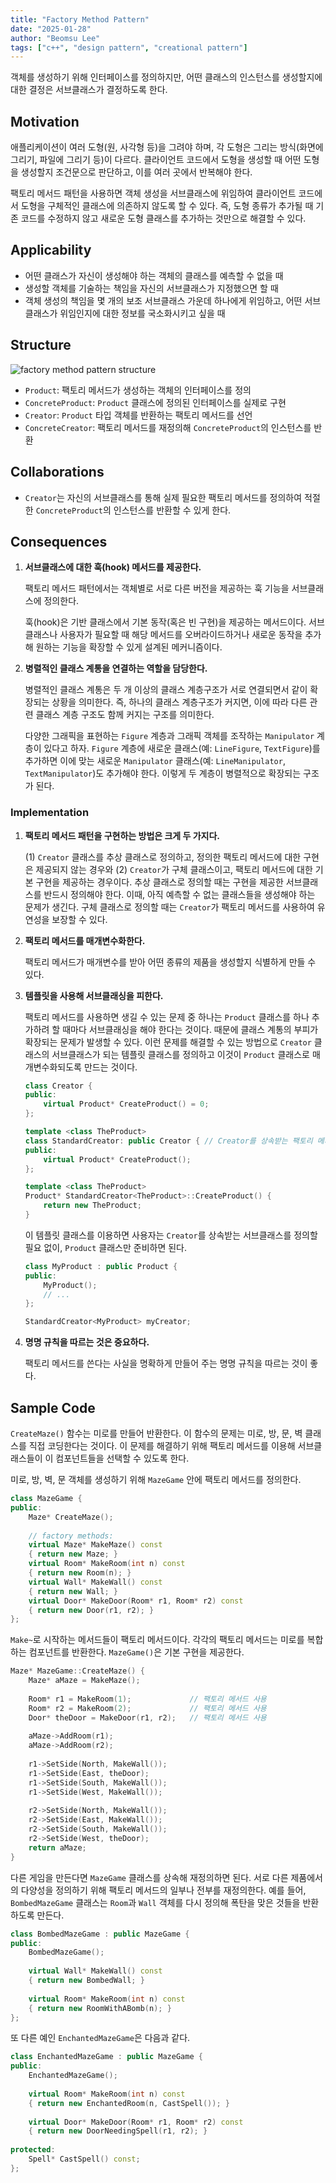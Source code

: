 ```yaml
---
title: "Factory Method Pattern"
date: "2025-01-28"
author: "Beomsu Lee"
tags: ["c++", "design pattern", "creational pattern"]
---
```


객체를 생성하기 위해 인터페이스를 정의하지만, 어떤 클래스의 인스턴스를 생성할지에 대한 결정은 서브클래스가 결정하도록 한다.

## Motivation

애플리케이션이 여러 도형(원, 사각형 등)을 그려야 하며, 각 도형은 그리는 방식(화면에 그리기, 파일에 그리기 등)이 다르다. 클라이언트 코드에서 도형을 생성할 때 어떤 도형을 생성할지 조건문으로 판단하고, 이를 여러 곳에서 반복해야 한다.

팩토리 메서드 패턴을 사용하면 객체 생성을 서브클래스에 위임하여 클라이언트 코드에서 도형을 구체적인 클래스에 의존하지 않도록 할 수 있다. 즉, 도형 종류가 추가될 때 기존 코드를 수정하지 않고 새로운 도형 클래스를 추가하는 것만으로 해결할 수 있다.

## Applicability

- 어떤 클래스가 자신이 생성해야 하는 객체의 클래스를 예측할 수 없을 때
- 생성할 객체를 기술하는 책임을 자신의 서브클래스가 지정했으면 할 때
- 객체 생성의 책임을 몇 개의 보조 서브클래스 가운데 하나에게 위임하고, 어떤 서브클래스가 위임인지에 대한 정보를 국소화시키고 싶을 때

## Structure

![factory method pattern structure](images/factory_method_pattern_structure.png)

- `Product`: 팩토리 메서드가 생성하는 객체의 인터페이스를 정의
- `ConcreteProduct`: `Product` 클래스에 정의된 인터페이스를 실제로 구현
- `Creator`: `Product` 타입 객체를 반환하는 팩토리 메서드를 선언
- `ConcreteCreator`: 팩토리 메서드를 재정의해 `ConcreteProduct`의 인스턴스를 반환

## Collaborations

- `Creator`는 자신의 서브클래스를 통해 실제 필요한 팩토리 메서드를 정의하여 적절한 `ConcreteProduct`의 인스턴스를 반환할 수 있게 한다.

## Consequences

1. **서브클래스에 대한 훅(hook) 메서드를 제공한다.** 

    팩토리 메서드 패턴에서는 객체별로 서로 다른 버전을 제공하는 훅 기능을 서브클래스에 정의한다.

    훅(hook)은 기반 클래스에서 기본 동작(혹은 빈 구현)을 제공하는 메서드이다. 서브클래스나 사용자가 필요할 때 해당 메서드를 오버라이드하거나 새로운 동작을 추가해 원하는 기능을 확장할 수 있게 설계된 메커니즘이다.
2. **병렬적인 클래스 계통을 연결하는 역할을 담당한다.** 

    병렬적인 클래스 계통은 두 개 이상의 클래스 계층구조가 서로 연결되면서 같이 확장되는 상황을 의미한다. 즉, 하나의 클래스 계층구조가 커지면, 이에 따라 다른 관련 클래스 계층 구조도 함께 커지는 구조를 의미한다.

    다양한 그래픽을 표현하는 `Figure` 계층과 그래픽 객체를 조작하는 `Manipulator` 계층이 있다고 하자. `Figure` 계층에 새로운 클래스(예: `LineFigure`, `TextFigure`)를 추가하면 이에 맞는 새로운 `Manipulator` 클래스(예: `LineManipulator`, `TextManipulator`)도 추가해야 한다. 이렇게 두 계층이 병렬적으로 확장되는 구조가 된다.

### Implementation

1. **팩토리 메서드 패턴을 구현하는 방법은 크게 두 가지다.**

    (1) `Creator` 클래스를 추상 클래스로 정의하고, 정의한 팩토리 메서드에 대한 구현은 제공되지 않는 경우와 (2) `Creator`가 구체 클래스이고, 팩토리 메서드에 대한 기본 구현을 제공하는 경우이다. 추상 클래스로 정의할 때는 구현을 제공한 서브클래스를 반드시 정의해야 한다. 이때, 아직 예측할 수 없는 클래스들을 생성해야 하는 문제가 생긴다. 구체 클래스로 정의할 때는 `Creator`가 팩토리 메서드를 사용하여 유연성을 보장할 수 있다.

2. **팩토리 메서드를 매개변수화한다.**

    팩토리 메서드가 매개변수를 받아 어떤 종류의 제품을 생성할지 식별하게 만들 수 있다. 

3. **템플릿을 사용해 서브클래싱을 피한다.**

    팩토리 메서드를 사용하면 생길 수 있는 문제 중 하나는 `Product` 클래스를 하나 추가하려 할 때마다 서브클래싱을 해야 한다는 것이다. 때문에 클래스 계통의 부피가 확장되는 문제가 발생할 수 있다. 이런 문제를 해결할 수 있는 방법으로 `Creator` 클래스의 서브클래스가 되는 템플릿 클래스를 정의하고 이것이 `Product` 클래스로 매개변수화되도록 만드는 것이다.

    ```cpp
    class Creator {
    public:
        virtual Product* CreateProduct() = 0;
    };

    template <class TheProduct>
    class StandardCreator: public Creator { // Creator를 상속받는 팩토리 메서드를 구현할 서브클래스를 템플릿 클래스로 정의
    public:
        virtual Product* CreateProduct();
    };

    template <class TheProduct>
    Product* StandardCreator<TheProduct>::CreateProduct() {
        return new TheProduct;
    }
    ```

    이 템플릿 클래스를 이용하면 사용자는 `Creator`를 상속받는 서브클래스를 정의할 필요 없이, `Product` 클래스만 준비하면 된다.

    ```cpp
    class MyProduct : public Product {
    public:
        MyProduct();
        // ...
    };

    StandardCreator<MyProduct> myCreator;
    ```

4. **명명 규칙을 따르는 것은 중요하다.** 

    팩토리 메서드를 쓴다는 사실을 명확하게 만들어 주는 명명 규칙을 따르는 것이 좋다.

## Sample Code

`CreateMaze()` 함수는 미로를 만들어 반환한다. 이 함수의 문제는 미로, 방, 문, 벽 클래스를 직접 코딩한다는 것이다. 이 문제를 해결하기 위해 팩토리 메서드를 이용해 서브클래스들이 이 컴포넌트들을 선택할 수 있도록 한다.

미로, 방, 벽, 문 객체를 생성하기 위해 `MazeGame` 안에 팩토리 메서드를 정의한다.

```cpp
class MazeGame {
public:
    Maze* CreateMaze();
    
    // factory methods:
    virtual Maze* MakeMaze() const
    { return new Maze; }
    virtual Room* MakeRoom(int n) const
    { return new Room(n); }
    virtual Wall* MakeWall() const
    { return new Wall; }
    virtual Door* MakeDoor(Room* r1, Room* r2) const
    { return new Door(r1, r2); }
};
```

`Make~`로 시작하는 메서드들이 팩토리 메서드이다. 각각의 팩토리 메서드는 미로를 복합하는 컴포넌트를 반환한다. `MazeGame()`은 기본 구현을 제공한다.


```cpp
Maze* MazeGame::CreateMaze() {
    Maze* aMaze = MakeMaze();
    
    Room* r1 = MakeRoom(1);             // 팩토리 메서드 사용
    Room* r2 = MakeRoom(2);             // 팩토리 메서드 사용
    Door* theDoor = MakeDoor(r1, r2);   // 팩토리 메서드 사용
    
    aMaze->AddRoom(r1);
    aMaze->AddRoom(r2);
    
    r1->SetSide(North, MakeWall());
    r1->SetSide(East, theDoor);
    r1->SetSide(South, MakeWall());
    r1->SetSide(West, MakeWall());
    
    r2->SetSide(North, MakeWall());
    r2->SetSide(East, MakeWall());
    r2->SetSide(South, MakeWall());
    r2->SetSide(West, theDoor);
    return aMaze;
}
```

다른 게임을 만든다면 `MazeGame` 클래스를 상속해 재정의하면 된다. 서로 다른 제품에서의 다양성을 정의하기 위해 팩토리 메서드의 일부나 전부를 재정의한다. 예를 들어, `BombedMazeGame` 클래스는 `Room`과 `Wall` 객체를 다시 정의해 폭탄을 맞은 것들을 반환하도록 만든다.

```cpp
class BombedMazeGame : public MazeGame {
public:
    BombedMazeGame();
    
    virtual Wall* MakeWall() const
    { return new BombedWall; }
    
    virtual Room* MakeRoom(int n) const
    { return new RoomWithABomb(n); }
};
```

또 다른 예인 `EnchantedMazeGame`은 다음과 같다.

```cpp
class EnchantedMazeGame : public MazeGame {
public:
    EnchantedMazeGame();
    
    virtual Room* MakeRoom(int n) const
    { return new EnchantedRoom(n, CastSpell()); }
    
    virtual Door* MakeDoor(Room* r1, Room* r2) const
    { return new DoorNeedingSpell(r1, r2); }
    
protected:
    Spell* CastSpell() const;
};
```